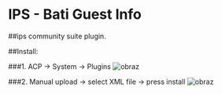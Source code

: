# IPS - Bati Guest Info
##ips community suite plugin.

##Install:

###1. ACP -> System -> Plugins
![obraz](https://user-images.githubusercontent.com/92651084/186711268-8d41bb35-059f-47aa-b961-2d0cbebd4ec5.png)

###2. Manual upload -> select XML file -> press install
![obraz](https://user-images.githubusercontent.com/92651084/186711572-349f1745-8cbe-4fb8-be49-fc0f99d653dd.png)
